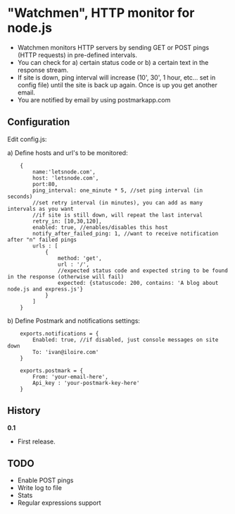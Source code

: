 # "Watchmen", HTTP monitor for node.js

  - Watchmen monitors HTTP servers by sending GET or POST pings (HTTP requests) in pre-defined intervals.
  - You can check for a) certain status code or b) a certain text in the response stream.
  - If site is down, ping interval will increase (10', 30', 1 hour, etc... set in config file) until the site is back up again. Once is up you get another email.
  - You are notified by email by using postmarkapp.com

## Configuration
  
  Edit config.js:
  
  a) Define hosts and url's to be monitored:

		{
			name:'letsnode.com',
			host: 'letsnode.com',
			port:80, 
			ping_interval: one_minute * 5, //set ping interval (in seconds)
			//set retry interval (in minutes), you can add as many intervals as you want
			//if site is still down, will repeat the last interval
			retry_in: [10,30,120], 
			enabled: true, //enables/disables this host
			notify_after_failed_ping: 1, //want to receive notification after "n" failed pings
			urls : [
				{
					method: 'get', 
					url : '/', 
					//expected status code and expected string to be found in the response (otherwise will fail)
					expected: {statuscode: 200, contains: 'A blog about node.js and express.js'}
				}
			]
		}
  
  b) Define Postmark and notifications settings:

		exports.notifications = {
			Enabled: true, //if disabled, just console messages on site down
			To: 'ivan@iloire.com'
		} 

		exports.postmark = {
			From: 'your-email-here',
			Api_key : 'your-postmark-key-here'
		}

## History

**0.1**

  - First release.

## TODO

 - Enable POST pings
 - Write log to file
 - Stats
 - Regular expressions support